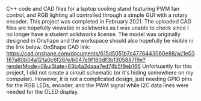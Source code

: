 C++ code and CAD files for a laptop cooling stand featuring PWM fan control, and RGB lighting all controlled through a simple GUI with a rotary encoder. 
This project was completed in February 2021. The uploaded CAD files are hopefully viewable in solidworks as I was unable to check since I no longer 
have a student solidworks license. The model was originally designed in Onshape and the workspace should also hopefully be visible in the link below. 
OnShape CAD link: https://cad.onshape.com/documents/615d5051b7c4776443060e88/w/1e03187a80b04a121a0c6f26/e/b047e9f180df3b1305887f9e?renderMode=0&uiState=63b4a2daaa7ed74b5f9eb166 
Unfortuantly for this project, I did not create a circuit schematic (or it's hiding somewhere on my computer). However, it is not a complicated design,
just needing GPIO pins for the RGB LEDs, encoder, and the PWM signal while I2C data lines were needed for the OLED display.
